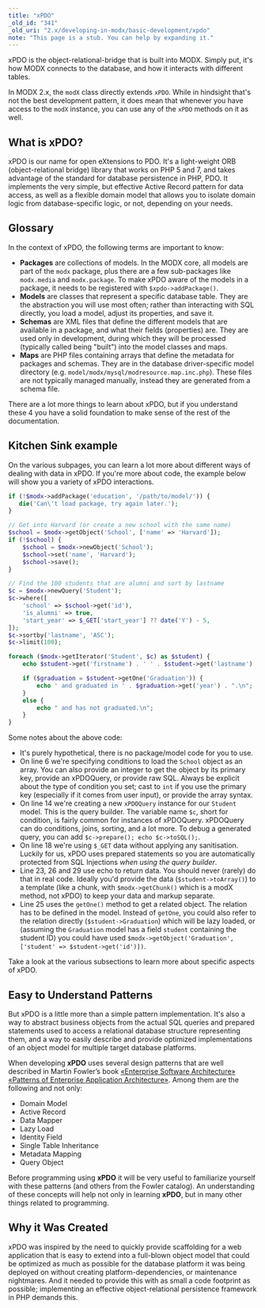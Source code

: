 ```yaml
---
title: "xPDO"
_old_id: "341"
_old_uri: "2.x/developing-in-modx/basic-development/xpdo"
note: "This page is a stub. You can help by expanding it."
---
```


xPDO is the object-relational-bridge that is built into MODX. Simply put, it's how MODX connects to the database, and how it interacts with different tables.

In MODX 2.x, the `modX` class directly extends `xPDO`. While in hindsight that's not the best development pattern, it does mean that whenever you have access to the `modX` instance, you can use any of the `xPDO` methods on it as well.

## What is xPDO?

xPDO is our name for open eXtensions to PDO. It's a light-weight ORB (object-relational bridge) library that works on PHP 5 and 7, and takes advantage of the standard for database persistence in PHP, PDO. It implements the very simple, but effective Active Record pattern for data access, as well as a flexible domain model that allows you to isolate domain logic from database-specific logic, or not, depending on your needs.

## Glossary

In the context of xPDO, the following terms are important to know:

- **Packages** are collections of models. In the MODX core, all models are part of the `modx` package, plus there are a few sub-packages like `modx.media` and `modx.package`. To make xPDO aware of the models in a package, it needs to be registered with `$xpdo->addPackage()`.
- **Models** are classes that represent a specific database table. They are the abstraction you will use most often; rather than interacting with SQL directly, you load a model, adjust its properties, and save it.
- **Schemas** are XML files that define the different models that are available in a package, and what their fields (properties) are. They are used only in development, during which they will be processed (typically called being "built") into the model classes and maps.
- **Maps** are PHP files containing arrays that define the metadata for packages and schemas. They are in the database driver-specific model directory (e.g. `model/modx/mysql/modresource.map.inc.php`). These files are not typically managed manually, instead they are generated from a schema file.

There are a lot more things to learn about xPDO, but if you understand these 4 you have a solid foundation to make sense of the rest of the documentation.

## Kitchen Sink example

On the various subpages, you can learn a lot more about different ways of dealing with data in xPDO. If you're more about code, the example below will show you a variety of xPDO interactions.

````php
if (!$modx->addPackage('education', '/path/to/model/')) {
   die('Can\'t load package, try again later.');
}

// Get into Harvard (or create a new school with the same name)
$school = $modx->getObject('School', ['name' => 'Harvard']);
if (!$school) {
    $school = $modx->newObject('School');
    $school->set('name', 'Harvard');
    $school->save();
}

// Find the 100 students that are alumni and sort by lastname
$c = $modx->newQuery('Student');
$c->where([
    'school' => $school->get('id'),
    'is_alumni' => true,
    'start_year' => $_GET['start_year'] ?? date('Y') - 5,
]);
$c->sortby('lastname', 'ASC');
$c->limit(100);

foreach ($modx->getIterator('Student', $c) as $student) {
    echo $student->get('firstname') . ' ' . $student->get('lastname') . ' started studying in ' . $student->get('start_year');

    if ($graduation = $student->getOne('Graduation')) {
        echo ' and graduated in ' . $graduation->get('year') . ".\n";
    }
    else {
        echo " and has not graduated.\n";
    }
}
````

Some notes about the above code:

- It's purely hypothetical, there is no package/model code for you to use.
- On line 6 we're specifying conditions to load the `School` object as an array. You can also provide an integer to get the object by its primary key, provide an xPDOQuery, or provide raw SQL. Always be explicit about the type of condition you set; cast to `int` if you use the primary key (especially if it comes from user input), or provide the array syntax.
- On line 14 we're creating a new `xPDOQuery` instance for our `Student` model. This is the query builder. The variable name `$c`, short for condition, is fairly common for instances of xPDOQuery. xPDOQuery can do conditions, joins, sorting, and a lot more. To debug a generated query, you can add `$c->prepare(); echo $c->toSQL();`.
- On line 18 we're using `$_GET` data without applying any sanitisation. Luckily for us, xPDO uses prepared statements so you are automatically protected from SQL Injections _when using the query builder_.
- Line 23, 26 and 29 use echo to return data. You should never (rarely) do that in real code. Ideally you'd provide the data (`$student->toArray()`) to a template (like a chunk, with `$modx->getChunk()` which is a modX method, not xPDO) to keep your data and markup separate.
- Line 25 uses the `getOne()` method to get a related object. The relation has to be defined in the model. Instead of `getOne`, you could also refer to the relation directly (`$student->Graduation`) which will be lazy loaded, or (assuming the `Graduation` model has a field `student` containing the student ID) you could have used `$modx->getObject('Graduation', ['student' => $student->get('id')])`.

Take a look at the various subsections to learn more about specific aspects of xPDO.

## Easy to Understand Patterns

But xPDO is a little more than a simple pattern implementation. It's also a way to abstract business objects from the actual SQL queries and prepared statements used to access a relational database structure representing them, and a way to easily describe and provide optimized implementations of an object model for multiple target database platforms.

When developing **xPDO** uses several design patterns that are well described in Martin Fowler’s book [«Enterprise Software Architecture»](http://design-pattern.ru/patterns) [«Patterns of Enterprise Application Architecture»](http://www.martinfowler.com/eaaCatalog/). Among them are the following and not only:

- Domain Model
- Active Record
- Data Mapper
- Lazy Load
- Identity Field
- Single Table Inheritance
- Metadata Mapping
- Query Object

Before programming using **xPDO** it will be very useful to familiarize yourself with these patterns (and others from the Fowler catalog). An understanding of these concepts will help not only in learning **xPDO**, but in many other things related to programming.

## Why it Was Created

xPDO was inspired by the need to quickly provide scaffolding for a web application that is easy to extend into a full-blown object model that could be optimized as much as possible for the database platform it was being deployed on without creating platform-dependencies, or maintenance nightmares. And it needed to provide this with as small a code footprint as possible; implementing an effective object-relational persistence framework in PHP demands this.
